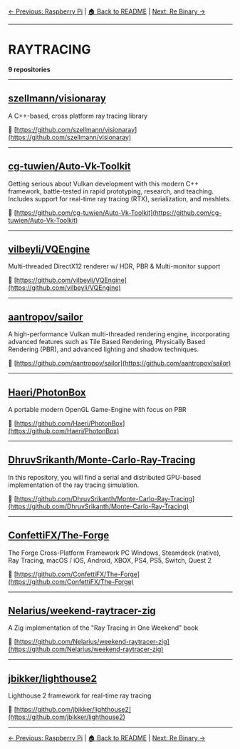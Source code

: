 [← Previous: Raspberry Pi](raspberry-pi.txt) | [🏠 Back to README](../README.md) | [Next: Re Binary →](re-binary.txt)

---

# RAYTRACING

**9 repositories**

---

## [szellmann/visionaray](https://github.com/szellmann/visionaray)

A C++-based, cross platform ray tracing library

🔗 [https://github.com/szellmann/visionaray](https://github.com/szellmann/visionaray)

---

## [cg-tuwien/Auto-Vk-Toolkit](https://github.com/cg-tuwien/Auto-Vk-Toolkit)

Getting serious about Vulkan development with this modern C++ framework, battle-tested in rapid prototyping, research, and teaching. Includes support for real-time ray tracing (RTX), serialization, and meshlets.

🔗 [https://github.com/cg-tuwien/Auto-Vk-Toolkit](https://github.com/cg-tuwien/Auto-Vk-Toolkit)

---

## [vilbeyli/VQEngine](https://github.com/vilbeyli/VQEngine)

Multi-threaded DirectX12 renderer w/ HDR, PBR & Multi-monitor support

🔗 [https://github.com/vilbeyli/VQEngine](https://github.com/vilbeyli/VQEngine)

---

## [aantropov/sailor](https://github.com/aantropov/sailor)

A high-performance Vulkan multi-threaded rendering engine, incorporating advanced features such as Tile Based Rendering, Physically Based Rendering (PBR), and advanced lighting and shadow techniques.

🔗 [https://github.com/aantropov/sailor](https://github.com/aantropov/sailor)

---

## [Haeri/PhotonBox](https://github.com/Haeri/PhotonBox)

A portable modern OpenGL Game-Engine with focus on PBR

🔗 [https://github.com/Haeri/PhotonBox](https://github.com/Haeri/PhotonBox)

---

## [DhruvSrikanth/Monte-Carlo-Ray-Tracing](https://github.com/DhruvSrikanth/Monte-Carlo-Ray-Tracing)

In this repository, you will find a serial and distributed GPU-based implementation of the ray tracing simulation.

🔗 [https://github.com/DhruvSrikanth/Monte-Carlo-Ray-Tracing](https://github.com/DhruvSrikanth/Monte-Carlo-Ray-Tracing)

---

## [ConfettiFX/The-Forge](https://github.com/ConfettiFX/The-Forge)

The Forge Cross-Platform Framework PC Windows, Steamdeck (native), Ray Tracing, macOS / iOS, Android, XBOX, PS4, PS5, Switch, Quest 2

🔗 [https://github.com/ConfettiFX/The-Forge](https://github.com/ConfettiFX/The-Forge)

---

## [Nelarius/weekend-raytracer-zig](https://github.com/Nelarius/weekend-raytracer-zig)

A Zig implementation of the "Ray Tracing in One Weekend" book

🔗 [https://github.com/Nelarius/weekend-raytracer-zig](https://github.com/Nelarius/weekend-raytracer-zig)

---

## [jbikker/lighthouse2](https://github.com/jbikker/lighthouse2)

Lighthouse 2 framework for real-time ray tracing

🔗 [https://github.com/jbikker/lighthouse2](https://github.com/jbikker/lighthouse2)

---


[← Previous: Raspberry Pi](raspberry-pi.txt) | [🏠 Back to README](../README.md) | [Next: Re Binary →](re-binary.txt)
